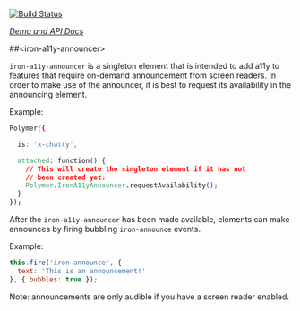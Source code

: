 
<!---

This README is automatically generated from the comments in these files:
iron-a11y-announcer.html

Edit those files, and our readme bot will duplicate them over here!
Edit this file, and the bot will squash your changes :)

The bot does some handling of markdown. Please file a bug if it does the wrong
thing! https://github.com/PolymerLabs/tedium/issues

-->

[![Build Status](https://travis-ci.org/PolymerElements/iron-a11y-announcer.svg?branch=master)](https://travis-ci.org/PolymerElements/iron-a11y-announcer)

_[Demo and API Docs](https://elements.polymer-project.org/elements/iron-a11y-announcer)_


##&lt;iron-a11y-announcer&gt;

`iron-a11y-announcer` is a singleton element that is intended to add a11y
to features that require on-demand announcement from screen readers. In
order to make use of the announcer, it is best to request its availability
in the announcing element.

Example:

```css
Polymer({

  is: 'x-chatty',

  attached: function() {
    // This will create the singleton element if it has not
    // been created yet:
    Polymer.IronA11yAnnouncer.requestAvailability();
  }
});
```

After the `iron-a11y-announcer` has been made available, elements can
make announces by firing bubbling `iron-announce` events.

Example:

```javascript
this.fire('iron-announce', {
  text: 'This is an announcement!'
}, { bubbles: true });
```

Note: announcements are only audible if you have a screen reader enabled.



